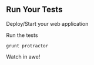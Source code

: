 ##  Run Your Tests

Deploy/Start your web application

Run the tests

```
grunt protractor
```

Watch in awe!
